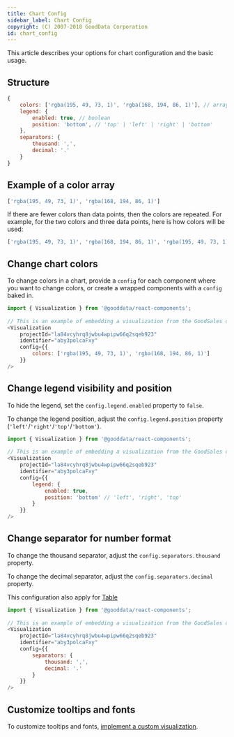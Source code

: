 ```yaml
---
title: Chart Config
sidebar_label: Chart Config
copyright: (C) 2007-2018 GoodData Corporation
id: chart_config
---
```


This article describes your options for chart configuration and the basic usage.

## Structure

```javascript
{
    colors: ['rgba(195, 49, 73, 1)', 'rgba(168, 194, 86, 1)'], // array of strings
    legend: {
        enabled: true, // boolean
        position: 'bottom', // 'top' | 'left' | 'right' | 'bottom'
    },
    separators: {
        thousand: ',',
        decimal: '.'
    }
}
```

## Example of a color array

```javascript
['rgba(195, 49, 73, 1)', 'rgba(168, 194, 86, 1)']

```

If there are fewer colors than data points, then the colors are repeated. For example, for the two colors and three data points, here is how colors will be used:

```javascript
['rgba(195, 49, 73, 1)', 'rgba(168, 194, 86, 1)', 'rgba(195, 49, 73, 1)']
```
## Change chart colors

To change colors in a chart, provide a `config` for each component where you want to change colors, or create a wrapped components with a `config` baked in.

```javascript
import { Visualization } from '@gooddata/react-components';
 
// This is an example of embedding a visualization from the GoodSales demo project with custom colors and palette options.
<Visualization
    projectId="la84vcyhrq8jwbu4wpipw66q2sqeb923"
    identifier="aby3polcaFxy"
    config={{
        colors: ['rgba(195, 49, 73, 1)', 'rgba(168, 194, 86, 1)']
    }}
/>
```

## Change legend visibility and position

To hide the legend, set the `config.legend.enabled` property to `false`.

To change the legend position, adjust the `config.legend.position` property \(`'left'`/`'right'`/`'top'`/`'bottom'`\).

```javascript
import { Visualization } from '@gooddata/react-components';
 
// This is an example of embedding a visualization from the GoodSales demo project with custom legend position.
<Visualization
    projectId="la84vcyhrq8jwbu4wpipw66q2sqeb923"
    identifier="aby3polcaFxy"
    config={{
        legend: {
            enabled: true,
            position: 'bottom' // 'left', 'right', 'top'
        }
    }}
/>
```

## Change separator for number format

To change the thousand separator, adjust the `config.separators.thousand` property.

To change the decimal separator, adjust the `config.separators.decimal` property.

This configuration also apply for [Table](table_component.md)

```javascript
import { Visualization } from '@gooddata/react-components';
 
// This is an example of embedding a visualization from the GoodSales demo project with custom separator for number format.
<Visualization
    projectId="la84vcyhrq8jwbu4wpipw66q2sqeb923"
    identifier="aby3polcaFxy"
    config={{
        separators: {
            thousand: ',',
            decimal: '.'
        }
    }}
/>
```

## Customize tooltips and fonts

To customize tooltips and fonts, [implement a custom visualization](data_layer.md).
